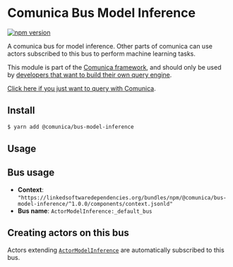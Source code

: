 # Comunica Bus Model Inference

[![npm version](https://badge.fury.io/js/%40comunica%2Fbus-model-inference.svg)](https://www.npmjs.com/package/@comunica/bus-model-inference)

A comunica bus for model inference. Other parts of comunica can use actors subscribed to this bus to perform machine learning tasks.

This module is part of the [Comunica framework](https://github.com/comunica/comunica),
and should only be used by [developers that want to build their own query engine](https://comunica.dev/docs/modify/).

[Click here if you just want to query with Comunica](https://comunica.dev/docs/query/).

## Install

```bash
$ yarn add @comunica/bus-model-inference
```

## Usage

## Bus usage

* **Context**: `"https://linkedsoftwaredependencies.org/bundles/npm/@comunica/bus-model-inference/^1.0.0/components/context.jsonld"`
* **Bus name**: `ActorModelInference:_default_bus`

## Creating actors on this bus

Actors extending [`ActorModelInference`](TODO:jsdoc_url) are automatically subscribed to this bus.
